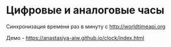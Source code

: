 # Цифровые и аналоговые часы

Синхронизация времени раз в минуту с http://worldtimeapi.org

Демо - https://anastasiya-aiw.github.io/clock/index.html
